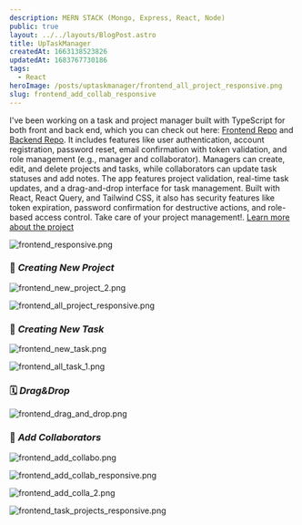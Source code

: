 ```yaml
---
description: MERN STACK (Mongo, Express, React, Node)
public: true
layout: ../../layouts/BlogPost.astro
title: UpTaskManager
createdAt: 1663138523826
updatedAt: 1683767730186
tags:
  - React
heroImage: /posts/uptaskmanager/frontend_all_project_responsive.png
slug: frontend_add_collab_responsive
---
```


I've been working on a task and project manager built with TypeScript for both front and back end, which you can check out here: [Frontend Repo](https://github.com/craftxdog/UptaskManagerFrontend) and [Backend Repo](https://github.com/craftxdog/UptaskManagerBackend). It includes features like user authentication, account registration, password reset, email confirmation with token validation, and role management (e.g., manager and collaborator). Managers can create, edit, and delete projects and tasks, while collaborators can update task statuses and add notes. The app features project validation, real-time task updates, and a drag-and-drop interface for task management. Built with React, React Query, and Tailwind CSS, it also has security features like token expiration, password confirmation for destructive actions, and role-based access control. Take care of your project management!. <a href="https://github.com/craftxdog/UptaskManagerFrontend"
class="inline-flex items-center gap-1 indent-1 text-orange-500" >
Learn more about the project</a>

![frontend_responsive.png](/posts/uptaskmanager/frontend_responsive.png)

### 🏯 **_Creating New Project_**

![frontend_new_project_2.png](/posts/uptaskmanager/frontend_new_project_2.png)

![frontend_all_project_responsive.png](/posts/uptaskmanager/frontend_all_project_responsive.png)

### 🔭 **_Creating New Task_**

![frontend_new_task.png](/posts/uptaskmanager/frontend_new_task.png)

![frontend_all_task_1.png](/posts/uptaskmanager/frontend_all_task_1.png)

### 🗓️ **_Drag&Drop_**

![frontend_drag_and_drop.png](/posts/uptaskmanager/frontend_drag_and_drop.png)

### 📗 **_Add Collaborators_**

![frontend_add_collabo.png](/posts/uptaskmanager/frontend_add_collabo.png)

![frontend_add_collab_responsive.png](/posts/uptaskmanager/frontend_add_collab_responsive.png)

![frontend_add_colla_2.png](/posts/uptaskmanager/frontend_add_colla_2.png)

![frontend_task_projects_responsive.png](/posts/uptaskmanager/frontend_task_projects_responsive.png)
